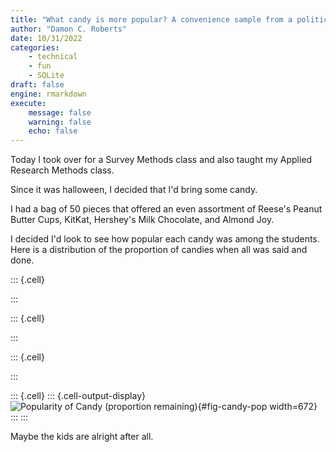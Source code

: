 ```yaml
---
title: "What candy is more popular? A convenience sample from a political science class at a large U.S. University"
author: "Damon C. Roberts"
date: 10/31/2022
categories:
    - technical
    - fun
    - SQLite
draft: false
engine: rmarkdown
execute:
    message: false
    warning: false
    echo: false
---
```



Today I took over for a Survey Methods class and also taught my Applied Research Methods class. 

Since it was halloween, I decided that I'd bring some candy.

I had a bag of 50 pieces that offered an even assortment of Reese's Peanut Butter Cups, KitKat, Hershey's Milk Chocolate, and Almond Joy.

I decided I'd look to see how popular each candy was among the students. Here is a distribution of the proportion of candies when all was said and done.


::: {.cell}

:::

::: {.cell}

:::

::: {.cell}

:::

::: {.cell}
::: {.cell-output-display}
![Popularity of Candy (proportion remaining)](halloween_2022_files/figure-html/fig-candy-pop-1.png){#fig-candy-pop width=672}
:::
:::


Maybe the kids are alright after all.
